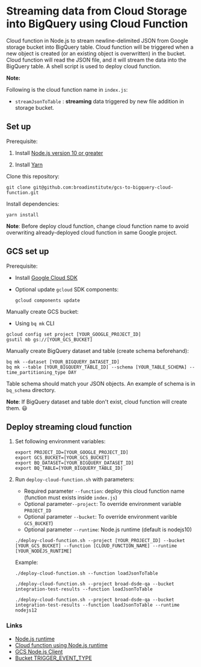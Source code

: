 # Streaming data from Cloud Storage into BigQuery using Cloud Function

Cloud function in Node.js to stream newline-delimited JSON from Google storage bucket into BigQuery table. 
Cloud function will be triggered when a new object is created (or an existing object is overwritten) in the bucket.
Cloud function will read the JSON file, and it will stream the data into the BigQuery table.
A shell script is used to deploy cloud function.


**Note:** 

Following is the cloud function name in `index.js`:

* `streamJsonToTable` : **streaming** data triggered by new file addition in storage bucket. 

## Set up

Prerequisite:
1. Install [Node.js version 10 or greater][node]

1. Install [Yarn][yarn]

Clone this repository:

    git clone git@github.com:broadinstitute/gcs-to-bigquery-cloud-function.git

Install dependencies:

    yarn install

**Note**:
Before deploy cloud function, change cloud function name to avoid overwriting already-deployed cloud function in same Google project.

## GCS set up

Prerequisite:
* Install [Google Cloud SDK](https://cloud.google.com/sdk/docs/install)
* Optional update `gcloud` SDK components: 
        
    ```
    gcloud components update
    ```

Manually create GCS bucket:

* Using `bq mk` CLI
   
```
gcloud config set project [YOUR_GOOGLE_PROJECT_ID]
gsutil mb gs://[YOUR_GCS_BUCKET]
```
   
Manually create BigQuery dataset and table (create schema beforehand):

```
bq mk --dataset [YOUR_BIGQUERY_DATASET_ID]
bq mk --table [YOUR_BIGQUERY_TABLE_ID] --schema [YOUR_TABLE_SCHEMA] --time_partitioning_type DAY
```
    
Table schema should match your JSON objects. An example of schema is in `bq_schema` directory.

**Note**: If BigQuery dataset and table don't exist, cloud function will create them. :smiley:
        
[node]: https://nodejs.org/
[yarn]: https://classic.yarnpkg.com/en/
[console]: https://console.cloud.google.com/projectselector2/home/dashboard?_ga=2.115570191.825733084.1603125786-1984668711.1592421217

## Deploy streaming cloud function

1. Set following environment variables:
   
    ```
    export PROJECT_ID=[YOUR_GOOGLE_PROJECT_ID]
    export GCS_BUCKET=[YOUR_GCS_BUCKET]
    export BQ_DATASET=[YOUR_BIGQUERY_DATASET_ID]
    export BQ_TABLE=[YOUR_BIGQUERY_TABLE_ID]
    ```
      
 1. Run `deploy-cloud-function.sh` with parameters:
    * Required parameter `--function`: deploy this cloud function name (function must exists inside `index.js`)
    * Optional parameter`--project`: To override environment variable `PROJECT_ID`
    * Optional parameter `--bucket`: To override environment varible `GCS_BUCKET`)
    * Optional parameter `--runtime`: Node.js runtime (default is nodejs10)

    ```
    ./deploy-cloud-function.sh --project [YOUR_PROJECT_ID] --bucket [YOUR_GCS_BUCKET] --function [CLOUD_FUNCTION_NAME] --runtime [YOUR_NODEJS_RUNTIME]
    ```
    
    Example:
    ```
    ./deploy-cloud-function.sh --function loadJsonToTable
    ```
   
    ```
    ./deploy-cloud-function.sh --project broad-dsde-qa --bucket integration-test-results --function loadJsonToTable
    ```

    ```
    ./deploy-cloud-function.sh --project broad-dsde-qa --bucket integration-test-results --function loadJsonToTable --runtime nodejs12
    ```
    

### Links
* [Node.js runtime](https://cloud.google.com/sdk/gcloud/reference/functions/deploy#--runtime)    
* [Cloud function using Node.js runtime](https://cloud.google.com/nodejs/)
* [GCS Node.js Client](https://googleapis.dev/nodejs/storage/latest/)
* [Bucket TRIGGER_EVENT_TYPE](https://cloud.google.com/functions/docs/calling/storage)
